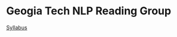 # Geogia Tech NLP Reading Group

[Syllabus](https://github.com/Gatech-Flash/NLP/wiki/Reading-Group)
